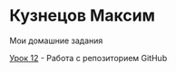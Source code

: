 
# Кузнецов Максим
Мои домашние задания

[Урок 12](https://maximkuz.github.io/lesson_12/ "Мой первый сайт") - Работа с репозиторием GitHub
 
